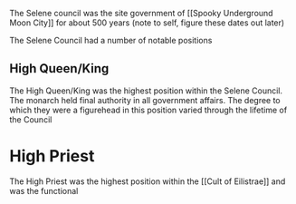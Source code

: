 The Selene council was the site government of [[Spooky Underground Moon City]] for about 500 years (note to self, figure these dates out later)

The Selene Council had a number of notable positions

## High Queen/King

The High Queen/King was the highest position within the Selene Council. The monarch held final authority in all government affairs. The degree to which they were a figurehead in this position varied through the lifetime of the Council

# High Priest

The High Priest was the highest position within the [[Cult of Eilistrae]] and was the functional 